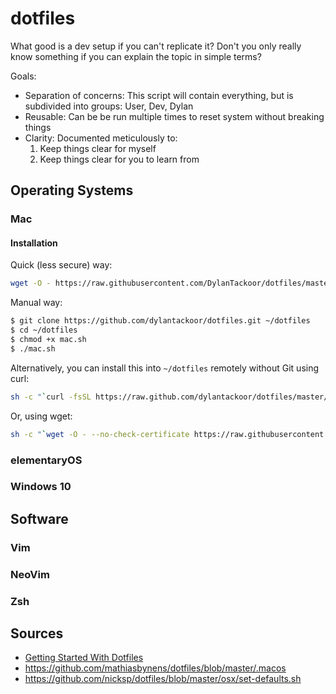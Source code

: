 # dotfiles

What good is a dev setup if you can't replicate it? Don't you only really know something if you can explain the topic in simple terms?

Goals:

- Separation of concerns: This script will contain everything, but is subdivided into groups: User, Dev, Dylan
- Reusable: Can be be run multiple times to reset system without breaking things
- Clarity: Documented meticulously to:
    1. Keep things clear for myself
    2. Keep things clear for you to learn from

## Operating Systems

### Mac

#### Installation

Quick (less secure) way:

```sh
wget -O - https://raw.githubusercontent.com/DylanTackoor/dotfiles/master/mac.sh | sudo sh
```



Manual way:

```sh
$ git clone https://github.com/dylantackoor/dotfiles.git ~/dotfiles
$ cd ~/dotfiles
$ chmod +x mac.sh
$ ./mac.sh
```

Alternatively, you can install this into `~/dotfiles` remotely without Git using curl:

```sh
sh -c "`curl -fsSL https://raw.github.com/dylantackoor/dotfiles/master/mac.sh`"
```

Or, using wget:

```sh
sh -c "`wget -O - --no-check-certificate https://raw.githubusercontent.com/dylantackoor/dotfiles/master/mac.sh`"
```

### elementaryOS

### Windows 10

## Software

### Vim

### NeoVim

### Zsh

## Sources

- [Getting Started With Dotfiles](https://medium.com/@webprolific/getting-started-with-dotfiles-43c3602fd789)
- https://github.com/mathiasbynens/dotfiles/blob/master/.macos
- https://github.com/nicksp/dotfiles/blob/master/osx/set-defaults.sh
